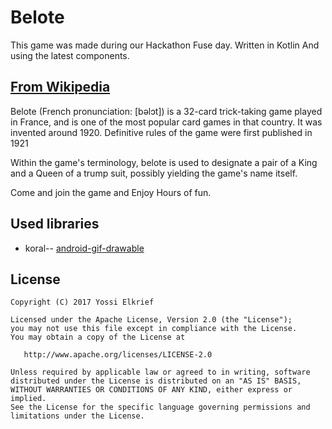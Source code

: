# Belote

This game was made during our Hackathon Fuse day. 
Written in Kotlin And using the latest components. 


## [From Wikipedia](https://en.wikipedia.org/wiki/Belote)
Belote (French pronunciation: ​[bəlɔt]) is a 32-card trick-taking game played in France, 
and is one of the most popular card games in that country. 
It was invented around 1920. 
Definitive rules of the game were first published in 1921

Within the game's terminology, belote is used to designate a pair of a King and a Queen of a trump suit, 
possibly yielding the game's name itself.


Come and join the game and Enjoy Hours of fun.



## Used libraries

- koral-- [android-gif-drawable](https://github.com/koral--/android-gif-drawable)

License
-------

    Copyright (C) 2017 Yossi Elkrief

    Licensed under the Apache License, Version 2.0 (the "License");
    you may not use this file except in compliance with the License.
    You may obtain a copy of the License at

       http://www.apache.org/licenses/LICENSE-2.0

    Unless required by applicable law or agreed to in writing, software
    distributed under the License is distributed on an "AS IS" BASIS,
    WITHOUT WARRANTIES OR CONDITIONS OF ANY KIND, either express or implied.
    See the License for the specific language governing permissions and
    limitations under the License.
